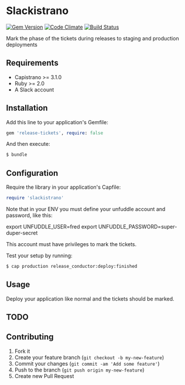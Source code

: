 # Slackistrano

[![Gem Version](https://badge.fury.io/rb/slackistrano.png)](http://badge.fury.io/rb/slackistrano)
[![Code Climate](https://codeclimate.com/github/GoodMeasuresLLC/release-conductor.png)](https://codeclimate.com/github/GoodMeasuresLLC/release-conductor)
[![Build Status](https://travis-ci.org/GoodMeasuresLLC/release-conductor.png?branch=master)](https://travis-ci.org/GoodMeasuresLLC/release-conductor)

Mark the phase of the tickets during releases to staging and production deployments

## Requirements

- Capistrano >= 3.1.0
- Ruby >= 2.0
- A Slack account

## Installation

Add this line to your application's Gemfile:

```ruby
gem 'release-tickets', require: false
```

And then execute:

```bash
$ bundle
```

## Configuration

Require the library in your application's Capfile:

```ruby
require 'slackistrano'
```
Note that in your ENV you must define your unfuddle account and password, like this:

export UNFUDDLE_USER=fred
export UNFUDDLE_PASSWORD=super-duper-secret

This account must have privileges to mark the tickets.


Test your setup by running:

```bash
$ cap production release_conductor:deploy:finished
```

## Usage

Deploy your application like normal and the tickets should be marked.

## TODO

## Contributing

1. Fork it
2. Create your feature branch (`git checkout -b my-new-feature`)
3. Commit your changes (`git commit -am 'Add some feature'`)
4. Push to the branch (`git push origin my-new-feature`)
5. Create new Pull Request
